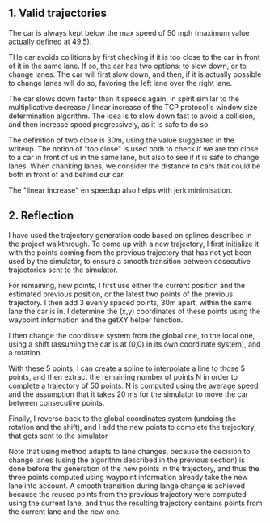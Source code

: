 ## 1. Valid trajectories ##

The car is always kept below the max speed of 50 mph (maximum value actually defined at 49.5).

THe car avoids collitions by first checking if it is too close to the car in front of it in the same lane. If so, the car has two options: 
to slow down, or to change lanes. The car will first slow down, and then, if it is actually possible to change lanes will do so, 
favoring the left lane over the right lane.

The car slows down faster than it speeds again, in spirit similar to the multiplicative decrease / linear increase of the TCP protocol's
window size determination algorithm. The idea is to slow down fast to avoid a collision, and then increase speed progressively, 
as it is safe to do so.

The definition of two close is 30m, using the value suggested in the writeup. The notion of "too close" is used both to check if we are 
too close to a car in front of us in the same lane, but also to see if it is safe to change lanes. When chanking lanes, we consider the
distance to cars that could be both in front of and behind our car.

The "linear increase" en speedup also helps with jerk minimisation.

## 2. Reflection ##

I have used the trajectory generation code based on splines described in the project walkthrough. To come up with a new trajectory, I first
initialize it with the points coming from the previous trajectory that has not yet been used by the simulator, to ensure a smooth 
transition between cosecutive trajectories sent to the simulator.

For remaining, new points, I first use either the current position and the estimated previous position, or the latest two points of the
previous trajectory. I then add 3 evenly spaced points, 30m apart, within the same lane the car is in. I determine the (x,y) coordinates of these points using
the waypoint information and the getXY helper function.

I then change the coordinate system from the global one, to the local one, using a shift (assuming the car is at (0,0) in its own 
coordinate system), and a rotation. 

With these 5 points, I can create a spline to interpolate a line to those 5 points, and then extract the remaining number of points N
in order to complete a trajectory of 50 points. N is computed using the average speed, and the assumption that it takes 20 ms for the 
simulator to move the car between consecutive points. 

Finally, I reverse back to the global coordinates system (undoing the rotation and the shift), and I add the new points to complete the
trajectory, that gets sent to the simulator

Note that using method adapts to lane changes, because the decision to change lanes (using the algorithm described in the previous
section) is done before the generation of the new points in the trajectory, and thus the three points computed using waypoint information
already take the new lane into account. A smooth transition during lange change is achieved because the reused points from the previous
trajectory were computed using the current lane, and thus the resulting trajectory contains points from the current lane and the new
one.

